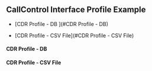 ## CallControl Interface  Profile Example

* [CDR Profile - DB ](#CDR Profile - DB)

* [CDR Profile - CSV File](#CDR Profile - CSV File)

#### CDR Profile - DB


#### CDR Profile - CSV File